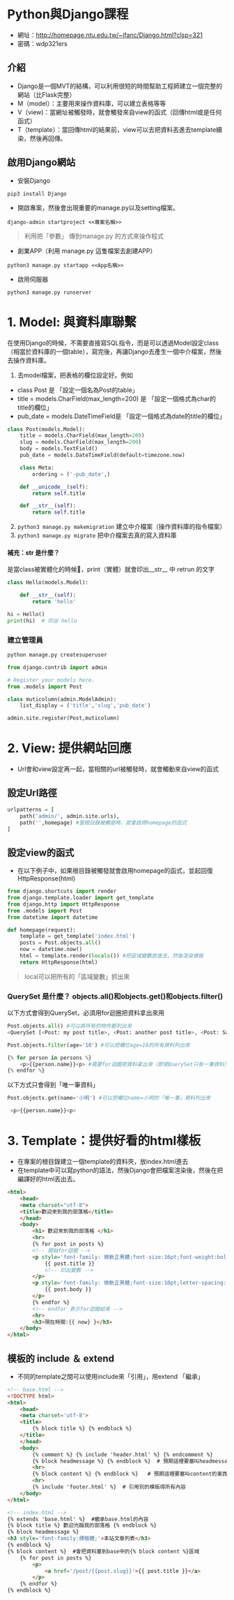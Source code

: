 
# Python與Django課程

- 網址：http://homepage.ntu.edu.tw/~jfanc/Django.html?clsp=321
- 密碼：wdp321ers

## 介紹

- Django是一個MVT的結構，可以利用很短的時間幫助工程師建立一個完整的網站（比Flask完整）
 - M（model）：主要用來操作資料庫，可以建立表格等等
 - V（view)：當網址被觸發時，就會觸發來自view的函式（回傳html或是任何函式）
 - T（template）：當回傳html的結果前，view可以去把資料丟進去template續染，然後再回傳。


## 啟用Django網站

- 安裝Django

```shell
pip3 install Django
```

- 開啟專案，然後會出現重要的manage.py以及setting檔案。

```shell
django-admin startproject <<專案名稱>>
```

> 利用把「參數」 傳到manage.py 的方式來操作程式

- 創業APP（利用 manage.py 這隻檔案去創建APP）

```
python3 manage.py startapp <<App名稱>>
```

- 啟用伺服器

```
python3 manage.py runserver
```


# 1. Model: 與資料庫聯繫

<!-- model  -->

在使用Django的時候，不需要直接寫SQL指令，而是可以透過Model設定class（相當於資料庫的一個table），寫完後，再讓Django去產生一個中介檔案，然後去操作資料庫。

1. 去model檔案，把表格的欄位設定好。例如

- class Post 是 「設定一個名為Post的table」
- title = models.CharField(max_length=200) 是 「設定一個格式為char的 title的欄位」
- pub_date = models.DateTimeField是 「設定一個格式為date的title的欄位」


```py
class Post(models.Model):
    title = models.CharField(max_length=200)
    slug = models.CharField(max_length=200)
    body = models.TextField()
    pub_date = models.DateTimeField(default=timezone.now)

    class Meta:
        ordering = ('-pub_date',)

    def __unicode__(self):
        return self.title

    def __str__(self):
        return self.title
```

2. `python3 manage.py makemigration` 建立中介檔案（操作資料庫的指令檔案）
3. `python3 manage.py migrate` 把中介檔案去真的寫入資料庫


#### 補充：__str__ 是什麼？

是當class被實體化的時候，print（實體）就會印出__str__ 中 retrun 的文字


```py
class Hello(models.Model):

    def __str__(self):
        return 'hello'

hi = Hello()
print(hi)  # 印出 hello
```

### 建立管理員

```py
python manage.py createsuperuser
```

```py
from django.contrib import admin

# Register your models here.
from .models import Post

class muticolumn(admin.ModelAdmin):
    list_display = ('title','slug','pub_date')

admin.site.register(Post,muticolumn)


```

# 2. View: 提供網站回應

- Url會和view設定再一起，當相關的url被觸發時，就會觸動來自view的函式

## 設定Url路徑 

```py 
urlpatterns = [
    path('admin/', admin.site.urls),
    path('',homepage) #當根目錄被觸發時，就會啟用homepage的函式
]

```

## 設定view的函式

- 在以下例子中，如果根目錄被觸發就會啟用homepage的函式，並起回復HttpResponse(html)

```py 
from django.shortcuts import render
from django.template.loader import get_template
from django.http import HttpResponse
from .models import Post
from datetime import datetime

def homepage(request):
    template = get_template('index.html')
    posts = Post.objects.all()
    now = datetime.now()
    html = template.render(locals()) #把區域變數放進去，然後渲染樣板
    return HttpResponse(html)
```
> local可以把所有的「區域變數」抓出來

### QuerySet 是什麼？  objects.all()和objects.get()和objects.filter()

以下方式會得到QuerySet，必須用for迴圈把資料拿出來用

```python
Post.objects.all() #可以將所有的物件都列出來
<QuerySet [<Post: my post title>, <Post: another post title>, <Post: Sample title>]>

Post.objects.filter(age='10') #可以把欄位age=10的所有資料列出來

{% for person in persons %}
    <p>{{person.name}}<p> #需要for迴圈把資料拿出來（即使QuerySet只有一筆資料）
{% endfor %}
```

以下方式只會得到「唯一筆資料」
```python
Post.objects.get(name='小明') #可以把欄位name=小明的「唯一筆」資料列出來

 <p>{{person.name}}<p>
```



# 3. Template：提供好看的html樣板

- 在專案的根目錄建立一個template的資料夾，放index.html進去
- 在template中可以寫python的語法，然後Django會把檔案渲染後，然後在把編譯好的html丟出去。

```html
<html>
    <head>
    <meta charset="utf-8">
    <title>歡迎來到我的部落格</title>
    </head>
    <body>
        <h1> 歡迎來到我的部落格 </h1>
        <hr>
        {% for post in posts %}
        <!-- 開始for迴圈 -->
        <p style='font-family: 微軟正黑體;font-size:16pt;font-weight:bold;'>
            {{ post.title }}
            <!-- 印出變數 -->
        </p>
        <p style='font-family: 微軟正黑體;font-size:10pt;letter-spacing:1pt;'>
            {{ post.body }}
        </p>
        {% endfor %} 
        <!-- endfor 表示for迴圈結束 -->
        <hr>
        <h3>現在時間:{{ now} }</h3>
    </body>
</html>
```

## 模板的 include ＆ extend

- 不同的template之間可以使用include來「引用」，用extend 「繼承」


```html
<!-- base.html -->
<!DOCTYPE html>
<html>
    <head>
    <meta charset='utf-8'>
    <title>
        {% block title %} {% endblock %}
    </title>
    </head>
    <body>
        {% comment %} {% include 'header.html' %} {% endcomment %}
        {% block headmessage %} {% endblock %}  # 預期這裡要塞叫headmessage的東西進來
        <hr>
        {% block content %} {% endblock %}   # 預期這裡要塞叫content的東西進來
        <hr>
        {% include 'footer.html' %}  # 引用別的模板得所有內容
    </body>
</html>
```

```html
<!-- index.html -->
{% extends 'base.html' %}  #繼承base.html的內容
{% block title %} 歡迎光臨我的部落格 {% endblock %}  
{% block headmessage %} 
<h3 style='font-family:標楷體;'>本站文章列表</h3>
{% endblock %}
{% block content %}  #會把資料塞到base中的{% block content %}區域
    {% for post in posts %}
        <p>
            <a href='/post/{{post.slug}}'>{{ post.title }}</a>
        </p>
    {% endfor %}
{% endblock %}
```